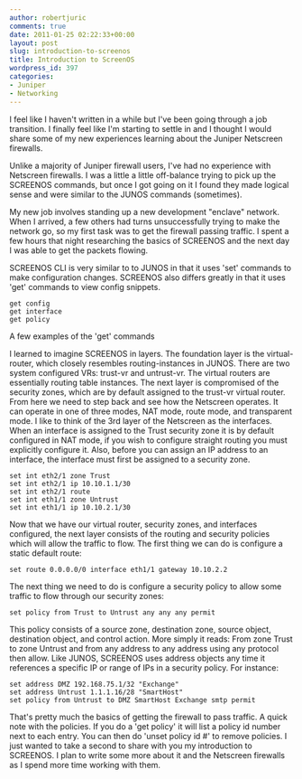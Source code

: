 ```yaml
---
author: robertjuric
comments: true
date: 2011-01-25 02:22:33+00:00
layout: post
slug: introduction-to-screenos
title: Introduction to ScreenOS
wordpress_id: 397
categories:
- Juniper
- Networking
---
```


I feel like I haven't written in a while but I've been going through a job transition. I finally feel like I'm starting to settle in and I thought I would share some of my new experiences learning about the Juniper Netscreen firewalls.

Unlike a majority of Juniper firewall users, I've had no experience with Netscreen firewalls. I was a little a little off-balance trying to pick up the SCREENOS commands, but once I got going on it I found they made logical sense and were similar to the JUNOS commands (sometimes).

My new job involves standing up a new development "enclave" network. When I arrived, a few others had turns unsuccessfully trying to make the network go, so my first task was to get the firewall passing traffic. I spent a few hours that night researching the basics of SCREENOS and the next day I was able to get the packets flowing.

SCREENOS CLI is very similar to to JUNOS in that it uses 'set' commands to make configuration changes. SCREENOS also differs greatly in that it uses 'get' commands to view config snippets.


    
    get config
    get interface
    get policy


A few examples of the 'get' commands

I learned to imagine SCREENOS in layers. The foundation layer is the virtual-router, which closely resembles routing-instances in JUNOS. There are two system configured VRs: trust-vr and untrust-vr. The virtual routers are essentially routing table instances. The next layer is compromised of the security zones, which are by default assigned to the trust-vr virtual router. From here we need to step back and see how the Netscreen operates. It can operate in one of three modes, NAT mode, route mode, and transparent mode. I like to think of the 3rd layer of the Netscreen as the interfaces. When an interface is assigned to the Trust security zone it is by default configured in NAT mode, if you wish to configure straight routing you must explicitly configure it. Also, before you can assign an IP address to an interface, the interface must first be assigned to a security zone.  


    
    set int eth2/1 zone Trust
    set int eth2/1 ip 10.10.1.1/30
    set int eth2/1 route
    set int eth1/1 zone Untrust
    set int eth1/1 ip 10.10.2.1/30
    



Now that we have our virtual router, security zones, and interfaces configured, the next layer consists of the routing and security policies which will allow the traffic to flow. The first thing we can do is configure a static default route:


    
    set route 0.0.0.0/0 interface eth1/1 gateway 10.10.2.2



The next thing we need to do is configure a security policy to allow some traffic to flow through our security zones:


    
    set policy from Trust to Untrust any any any permit


This policy consists of a source zone, destination zone, source object, destination object, and control action. More simply it reads: From zone Trust to zone Untrust and from any address to any address using any protocol then allow. Like JUNOS, SCREENOS uses address objects any time it references a specific IP or range of IPs in a security policy. For instance:

    
    set address DMZ 192.168.75.1/32 "Exchange"
    set address Untrust 1.1.1.16/28 "SmartHost"
    set policy from Untrust to DMZ SmartHost Exchange smtp permit



That's pretty much the basics of getting the firewall to pass traffic. A quick note with the policies. If you do a 'get policy' it will list a policy id number next to each entry. You can then do 'unset policy id #' to remove policies. I just wanted to take a second to share with you my introduction to SCREENOS. I plan to write some more about it and the Netscreen firewalls as I spend more time working with them.

